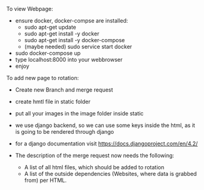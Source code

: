 To view Webpage:
- ensure docker, docker-compse are installed:
  - sudo apt-get update  
  - sudo apt-get install -y docker
  - sudo apt-get install -y docker-compose
  - (maybe needed) sudo service start docker
- sudo docker-compose up 
- type localhost:8000 into your webbrowser
- enjoy

To add new page to rotation:
- Create new Branch and merge request

- create hmtl file in static folder
- put all your images in the image folder inside static
- we use django backend, so we can use some keys inside the html, as it is going to be rendered through django
- for a django documentation visit https://docs.djangoproject.com/en/4.2/
- The description of the merge request now needs the following:
  - A list of all html files, which should be added to rotation
  - A list of the outside dependencies (Websites, where data is grabbed from) per HTML.
